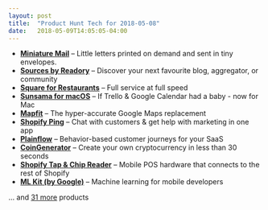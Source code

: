 ```yaml
---
layout: post
title:  "Product Hunt Tech for 2018-05-08"
date:   2018-05-09T14:05:05-04:00
---
```


* **[Miniature Mail](https://www.producthunt.com/posts/miniature-mail?utm_campaign=producthunt-api&utm_medium=api&utm_source=Application%3A+Daily+Digest+RSS+%28ID%3A+3202%29)** – Little letters printed on demand and sent in tiny envelopes.
* **[Sources by Readory](https://www.producthunt.com/posts/sources-by-readory?utm_campaign=producthunt-api&utm_medium=api&utm_source=Application%3A+Daily+Digest+RSS+%28ID%3A+3202%29)** – Discover your next favourite blog, aggregator, or community
* **[Square for Restaurants](https://www.producthunt.com/posts/square-for-restaurants?utm_campaign=producthunt-api&utm_medium=api&utm_source=Application%3A+Daily+Digest+RSS+%28ID%3A+3202%29)** – Full service at full speed
* **[Sunsama for macOS](https://www.producthunt.com/posts/sunsama-for-macos?utm_campaign=producthunt-api&utm_medium=api&utm_source=Application%3A+Daily+Digest+RSS+%28ID%3A+3202%29)** – If Trello & Google Calendar had a baby - now for Mac
* **[Mapfit](https://www.producthunt.com/posts/mapfit?utm_campaign=producthunt-api&utm_medium=api&utm_source=Application%3A+Daily+Digest+RSS+%28ID%3A+3202%29)** – The hyper-accurate Google Maps replacement
* **[Shopify Ping](https://www.producthunt.com/posts/shopify-ping?utm_campaign=producthunt-api&utm_medium=api&utm_source=Application%3A+Daily+Digest+RSS+%28ID%3A+3202%29)** – Chat with customers & get help with marketing in one app
* **[Plainflow](https://www.producthunt.com/posts/plainflow?utm_campaign=producthunt-api&utm_medium=api&utm_source=Application%3A+Daily+Digest+RSS+%28ID%3A+3202%29)** – Behavior-based customer journeys for your SaaS
* **[CoinGenerator](https://www.producthunt.com/posts/coingenerator?utm_campaign=producthunt-api&utm_medium=api&utm_source=Application%3A+Daily+Digest+RSS+%28ID%3A+3202%29)** – Create your own cryptocurrency in less than 30 seconds
* **[Shopify Tap & Chip Reader](https://www.producthunt.com/posts/shopify-tap-chip-reader?utm_campaign=producthunt-api&utm_medium=api&utm_source=Application%3A+Daily+Digest+RSS+%28ID%3A+3202%29)** – Mobile POS hardware that connects to the rest of Shopify
* **[ML Kit (by Google)](https://www.producthunt.com/posts/ml-kit-by-google?utm_campaign=producthunt-api&utm_medium=api&utm_source=Application%3A+Daily+Digest+RSS+%28ID%3A+3202%29)** – Machine learning for mobile developers

… and [31 more](https://www.producthunt.com/tech) products
